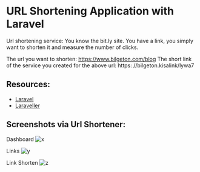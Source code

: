 # URL Shortening Application with Laravel

Url shortening service:
You know the bit.ly site. You have a link, you simply want to shorten it and measure the number of clicks.

The url you want to shorten: https://www.bilgeton.com/blog
The short link of the service you created for the above url: https: //bilgeton.kisalink/lywa7

## Resources:

- [Laravel](https://laravel.com/docs/8.x)
- [Laraveller](https://www.youtube.com/watch?v=tphcYh_uoXg&t=175s)

## Screenshots via Url Shortener:

Dashboard
![x](https://user-images.githubusercontent.com/17704776/117588481-391fe100-b12c-11eb-927c-d5464f121ea8.png)

Links
![y](https://user-images.githubusercontent.com/17704776/117588485-3f15c200-b12c-11eb-8d51-c38a397b8053.png)

Link Shorten
![z](https://user-images.githubusercontent.com/17704776/117588490-4937c080-b12c-11eb-9531-10fdf053f840.png)
